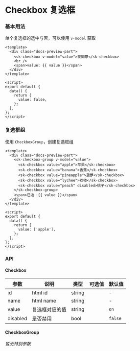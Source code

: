 # Checkbox 复选框

### 基本用法

单个复选框的选中与否，可以使用 `v-model` 获取

<CheckboxBasic />

```vue
<template>
  <div class="docs-preview-part">
    <sk-checkbox v-model="value">我同意</sk-checkbox>
    <br />
    <span>value: {{ value }}</span>
  </div>
</template>

<script>
export default {
  data() {
    return {
      value: false,
    };
  },
};
</script>
```

### 复选框组

使用 `CheckboxGroup`，创建复选框组

<CheckboxGroup />

```vue
<template>
  <div class="docs-preview-part">
    <sk-checkbox-group v-model="value">
      <sk-checkbox value="apple">苹果</sk-checkbox>
      <sk-checkbox value="banana">香蕉</sk-checkbox>
      <sk-checkbox value="pineapple">菠萝</sk-checkbox>
      <sk-checkbox value="lychee">荔枝</sk-checkbox>
      <sk-checkbox value="peach" disabled>桃子</sk-checkbox>
    </sk-checkbox-group>
    <span>已选：{{ value }}</span>
  </div>
</template>

<script>
export default {
  data() {
    return {
      value: ['apple'],
    };
  },
};
</script>
```

### API

#### Checkbox

| 参数     | 说明           | 类型   | 可选值 | 默认值  |
| -------- | -------------- | ------ | ------ | ------- |
| id       | html id        | string |        | -       |
| name     | html name      | string |        | -       |
| value    | 复选框对应的值 | string |        | `on`    |
| disabled | 是否禁用       | bool   |        | `false` |

#### CheckboxGroup

_暂无特别参数_
